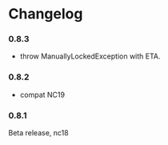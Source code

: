 # Changelog


### 0.8.3

- throw ManuallyLockedException with ETA.


### 0.8.2

- compat NC19


### 0.8.1

Beta release, nc18
